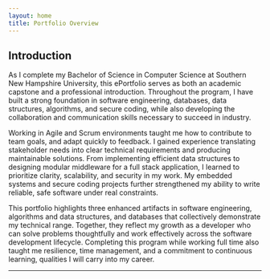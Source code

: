 ```yaml
---
layout: home
title: Portfolio Overview
---
```


## Introduction


As I complete my Bachelor of Science in Computer Science at Southern New Hampshire University, this ePortfolio serves as both an academic capstone and a professional introduction. Throughout the program, I have built a strong foundation in software engineering, databases, data structures, algorithms, and secure coding, while also developing the collaboration and communication skills necessary to succeed in industry.

Working in Agile and Scrum environments taught me how to contribute to team goals, and adapt quickly to feedback. I gained experience translating stakeholder needs into clear technical requirements and producing maintainable solutions. From implementing efficient data structures to designing modular middleware for a full stack application, I learned to prioritize clarity, scalability, and security in my work. My embedded systems and secure coding projects further strengthened my ability to write reliable, safe software under real constraints.

This portfolio highlights three enhanced artifacts in software engineering, algorithms and data structures, and databases that collectively demonstrate my technical range. Together, they reflect my growth as a developer who can solve problems thoughtfully and work effectively across the software development lifecycle. Completing this program while working full time also taught me resilience, time management, and a commitment to continuous learning, qualities I will carry into my career.

---

